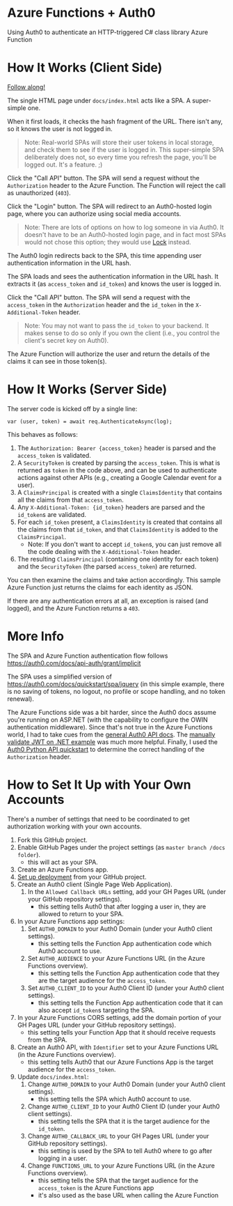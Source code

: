 # Azure Functions + Auth0

Using Auth0 to authenticate an HTTP-triggered C# class library Azure Function

# How It Works (Client Side)

[Follow along!](https://stephenclearyexamples.github.io/FunctionsAuth0/)

The single HTML page under `docs/index.html` acts like a SPA. A super-simple one.

When it first loads, it checks the hash fragment of the URL. There isn't any, so it knows the user is not logged in.

> Note: Real-world SPAs will store their user tokens in local storage, and check them to see if the user is logged in. This super-simple SPA deliberately does not, so every time you refresh the page, you'll be logged out. It's a feature. ;)

Click the "Call API" button. The SPA will send a request without the `Authorization` header to the Azure Function. The Function will reject the call as unauthorized (`403`).

Click the "Login" button. The SPA will redirect to an Auth0-hosted login page, where you can authorize using social media accounts.

> Note: There are lots of options on how to log someone in via Auth0. It doesn't have to be an Auth0-hosted login page, and in fact most SPAs would not chose this option; they would use [Lock](https://auth0.com/docs/libraries/lock) instead.

The Auth0 login redirects back to the SPA, this time appending user authentication information in the URL hash.

The SPA loads and sees the authentication information in the URL hash. It extracts it (as `access_token` and `id_token`) and knows the user is logged in.

Click the "Call API" button. The SPA will send a request with the `access_token` in the `Authorization` header and the `id_token` in the `X-Additional-Token` header.

> Note: You may not want to pass the `id_token` to your backend. It makes sense to do so only if you own the client (i.e., you control the client's secret key on Auth0).

The Azure Function will authorize the user and return the details of the claims it can see in those token(s).

# How It Works (Server Side)

The server code is kicked off by a single line:

    var (user, token) = await req.AuthenticateAsync(log);
    
This behaves as follows:

1. The `Authorization: Bearer {access_token}` header is parsed and the `access_token` is validated.
1. A `SecurityToken` is created by parsing the `access_token`. This is what is returned as `token` in the code above, and can be used to authenticate actions against other APIs (e.g., creating a Google Calendar event for a user).
1. A `ClaimsPrincipal` is created with a single `ClaimsIdentity` that contains all the claims from that `access_token`.
1. Any `X-Additional-Token: {id_token}` headers are parsed and the `id_token`s are validated.
1. For each `id_token` present, a `ClaimsIdentity` is created that contains all the claims from that `id_token`, and that `ClaimsIdentity` is added to the `ClaimsPrincipal`.
   - Note: If you don't want to accept `id_token`s, you can just remove all the code dealing with the `X-Additional-Token` header.
1. The resulting `ClaimsPrincipal` (containing one identity for each token) and the `SecurityToken` (the parsed `access_token`) are returned.

You can then examine the claims and take action accordingly. This sample Azure Function just returns the claims for each identity as JSON.

If there are any authentication errors at all, an exception is raised (and logged), and the Azure Function returns a `403`.

# More Info

The SPA and Azure Function authentication flow follows https://auth0.com/docs/api-auth/grant/implicit

The SPA uses a simplified version of https://auth0.com/docs/quickstart/spa/jquery (in this simple example, there is no saving of tokens, no logout, no profile or scope handling, and no token renewal).

The Azure Functions side was a bit harder, since the Auth0 docs assume you're running on ASP.NET (with the capability to configure the OWIN authentication middleware). Since that's not true in the Azure Functions world, I had to take cues from the [general Auth0 API docs](https://auth0.com/docs/api-auth/tutorials/verify-access-token). The [manually validate JWT on .NET example](https://github.com/auth0-samples/auth0-dotnet-validate-jwt/tree/master/IdentityModel-RS256) was much more helpful. Finally, I used the [Auth0 Python API quickstart](https://auth0.com/docs/quickstart/backend/python) to determine the correct handling of the `Authorization` header.

# How to Set It Up with Your Own Accounts

There's a number of settings that need to be coordinated to get authorization working with your own accounts.

1) Fork this GitHub project.
1) Enable GitHub Pages under the project settings (as `master branch /docs folder`).
   - this will act as your SPA.
1) Create an Azure Functions app.
1) [Set up deployment](https://docs.microsoft.com/en-us/azure/azure-functions/functions-continuous-deployment) from your GitHub project.
1) Create an Auth0 client (Single Page Web Application).
   1) In the `Allowed Callback URLs` setting, add your GH Pages URL (under your GitHub repository settings).
      - this setting tells Auth0 that after logging a user in, they are allowed to return to your SPA.
1) In your Azure Functions app settings:
   1) Set `AUTH0_DOMAIN` to your Auth0 Domain (under your Auth0 client settings).
      - this setting tells the Function App authentication code which Auth0 account to use.
   1) Set `AUTH0_AUDIENCE` to your Azure Functions URL (in the Azure Functions overview).
      - this setting tells the Function App authentication code that they are the target audience for the `access_token`.
   1) Set `AUTH0_CLIENT_ID` to your Auth0 Client ID (under your Auth0 client settings).
      - this setting tells the Function App authentication code that it can also accept `id_token`s targeting the SPA.
1) In your Azure Functions CORS settings, add the domain portion of your GH Pages URL (under your GitHub repository settings).
   - this setting tells your Function App that it should receive requests from the SPA.
1) Create an Auth0 API, with `Identifier` set to your Azure Functions URL (in the Azure Functions overview).
   - this setting tells Auth0 that our Azure Functions App is the target audience for the `access_token`.
1) Update `docs/index.html`:
   1) Change `AUTH0_DOMAIN` to your Auth0 Domain (under your Auth0 client settings).
      - this setting tells the SPA which Auth0 account to use.
   1) Change `AUTH0_CLIENT_ID` to your Auth0 Client ID (under your Auth0 client settings).
      - this setting tells the SPA that it is the target audience for the `id_token`.
   1) Change `AUTH0_CALLBACK_URL` to your GH Pages URL (under your GitHub repository settings).
      - this setting is used by the SPA to tell Auth0 where to go after logging in a user.
   1) Change `FUNCTIONS_URL` to your Azure Functions URL (in the Azure Functions overview).
      - this setting tells the SPA that the target audience for the `access_token` is the Azure Functions app
      - it's also used as the base URL when calling the Azure Function
